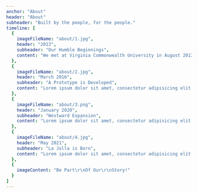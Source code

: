 ```yaml
---
anchor: "About"
header: "About"
subheader: "Built by the people, for the people."
timeline: [
  {
    imageFileName: "about/1.jpg",
    header: "2013",
    subheader: "Our Humble Beginnings",
    content: "We met at Virginia Commonwealth University in August 2013."
  },
  {
    imageFileName: "about/2.jpg",
    header: "March 2016",
    subheader: "A Prototype is Developed",
    content: "Lorem ipsum dolor sit amet, consectetur adipisicing elit. Minima maxime quam architecto quo inventore harum ex magni, dicta impedit."
  },
  {
    imageFileName: "about/3.png",
    header: "January 2020",
    subheader: "Westward Expansion",
    content: "Lorem ipsum dolor sit amet, consectetur adipisicing elit. Minima maxime quam architecto quo inventore harum ex magni, dicta impedit."
  },
  {
    imageFileName: "about/4.jpg",
    header: "May 2021",
    subheader: "La Jolla is Born",
    content: "Lorem ipsum dolor sit amet, consectetur adipisicing elit. Minima maxime quam architecto quo inventore harum ex magni, dicta impedit."
  },
  {
    imageContent: "Be Part\r\nOf Our\r\nStory!"
  }
]
---
```

